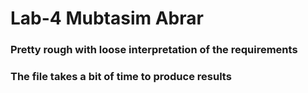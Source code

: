 # Lab-4 Mubtasim Abrar
### Pretty rough with loose interpretation of the requirements
### The file takes a bit of time to produce results
